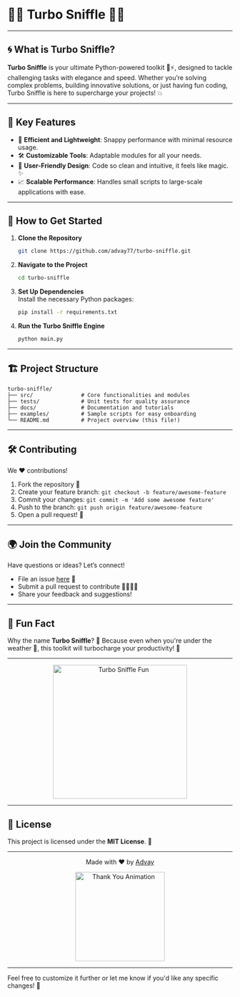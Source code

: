 # 🚀🌟 Turbo Sniffle 🌟🚀  



---

## 🌀 What is Turbo Sniffle?  

**Turbo Sniffle** is your ultimate Python-powered toolkit 🐍⚡, designed to tackle challenging tasks with elegance and speed. Whether you’re solving complex problems, building innovative solutions, or just having fun coding, Turbo Sniffle is here to supercharge your projects! 💥  

---

## 🌟 Key Features  

- 💾 **Efficient and Lightweight**: Snappy performance with minimal resource usage.  
- 🛠️ **Customizable Tools**: Adaptable modules for all your needs.  
- 🌈 **User-Friendly Design**: Code so clean and intuitive, it feels like magic. ✨  
- 📈 **Scalable Performance**: Handles small scripts to large-scale applications with ease.  

---

## 🧰 How to Get Started  

1. **Clone the Repository**  
   ```bash
   git clone https://github.com/advay77/turbo-sniffle.git
   ```  

2. **Navigate to the Project**  
   ```bash
   cd turbo-sniffle
   ```  

3. **Set Up Dependencies**  
   Install the necessary Python packages:  
   ```bash
   pip install -r requirements.txt
   ```  

4. **Run the Turbo Sniffle Engine**  
   ```bash
   python main.py
   ```  

---

## 🏗️ Project Structure  

```
turbo-sniffle/
├── src/               # Core functionalities and modules
├── tests/             # Unit tests for quality assurance
├── docs/              # Documentation and tutorials
├── examples/          # Sample scripts for easy onboarding
└── README.md          # Project overview (this file!)
```

---

## 🛠️ Contributing  

We ❤️ contributions!  

1. Fork the repository 🍴  
2. Create your feature branch: `git checkout -b feature/awesome-feature`  
3. Commit your changes: `git commit -m 'Add some awesome feature'`  
4. Push to the branch: `git push origin feature/awesome-feature`  
5. Open a pull request! 🚀  

---

## 🌍 Join the Community  

Have questions or ideas? Let’s connect!  

- File an issue [here](https://github.com/advay77/turbo-sniffle/issues) 🚩  
- Submit a pull request to contribute 👨‍💻👩‍💻  
- Share your feedback and suggestions!  

---

## 🧠 Fun Fact  

Why the name **Turbo Sniffle**? 🤔 Because even when you're under the weather 🤧, this toolkit will turbocharge your productivity! 💪  

---

<p align="center">
  <img src="https://media.giphy.com/media/26AHONQ79FdWZhAI0/giphy.gif" alt="Turbo Sniffle Fun" width="300"/>
</p>

---

## 📜 License  

This project is licensed under the **MIT License**. 📝  

---

<p align="center">
  Made with ❤️ by <a href="https://github.com/advay77">Advay</a>  
</p>  

<p align="center">
  <img src="https://media.giphy.com/media/l0Ex5fWjDa1N9wPfc/giphy.gif" alt="Thank You Animation" width="200"/>
</p>

---

Feel free to customize it further or let me know if you'd like any specific changes! 🚀
